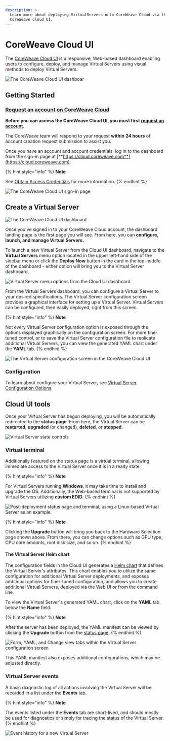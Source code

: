 ```yaml
---
description: >-
  Learn more about deploying VirtualServers onto CoreWeave Cloud via the
  CoreWeave Cloud UI.
---
```


# CoreWeave Cloud UI

The [CoreWeave Cloud UI](https://apps.coreweave.com/) is a responsive, Web-based dashboard enabling users to configure, deploy, and manage Virtual Servers using visual methods to deploy Virtual Servers.

![The CoreWeave Cloud UI dashboar](<../../docs/.gitbook/assets/image (75).png>)

## Getting Started

### [Request an account on CoreWeave Cloud](https://cloud.coreweave.com/request-account)

**Before you can access the CoreWeave Cloud UI, you must first** [**request an account**](https://cloud.coreweave.com/request-account)**.**

The CoreWeave team will respond to your request **within** **24 hours** of account creation request submission to assist you.

Once you have an account and account credentials, log in to the dashboard from the sign-in page at [**https://cloud.coreweave.com**](https://cloud.coreweave.com).

{% hint style="info" %}
**Note**

See [Obtain Access Credentials](../../docs/coreweave-kubernetes/getting-started.md#obtain-access-credentials) for more information.
{% endhint %}

![The CoreWeave Cloud UI sign-in page](<../../docs/.gitbook/assets/image (78).png>)

## Create a Virtual Server

![The CoreWeave Cloud UI dashboard](<../../docs/.gitbook/assets/image (79).png>)

Once you've signed in to your CoreWeave Cloud account, the dashboard landing page is the first page you will see. From here, you can **configure, launch, and manage Virtual Servers.**

To launch a new Virtual Server from the Cloud UI dashboard, navigate to the **Virtual Servers** menu option located in the upper left-hand side of the sidebar menu or click the **Deploy Now** button in the card in the top-middle of the dashboard - either option will bring you to the Virtual Server dashboard.

![Virtual Server menu options from the Cloud UI dashboard](<../../docs/.gitbook/assets/image (67).png>)

From the Virtual Servers dashboard, you can configure a Virtual Server to your desired specifications. The Virtual Server configuration screen provides a graphical interface for setting up a Virtual Server. Virtual Servers can be configured, then easily deployed, right from this screen.

{% hint style="info" %}
**Note**

Not every Virtual Server configuration option is exposed through the options displayed graphically on the configuration screen. For more fine-tuned control, or to save the Virtual Server configuration file to replicate additional Virtual Servers, you can view the generated YAML chart under the **YAML** tab.
{% endhint %}

![The Virtual Server configuration screen in the CoreWeave Cloud UI](<../../docs/.gitbook/assets/image (69).png>)

### Configuration

To learn about configure your Virtual Server, see [Virtual Server Configuration Options](../../docs/virtual-servers/virtual-server-configuration-options/).

## Cloud UI tools

Once your Virtual Server has begun deploying, you will be automatically redirected to the **status page**. From here, the Virtual Server can be **restarted**, **upgraded** (or changed), **deleted**, or **stopped**.

![Virtual Server state controls](<../../docs/.gitbook/assets/image (49) (1).png>)

### Virtual terminal

Additionally featured on the status page is a virtual terminal, allowing immediate access to the Virtual Server once it is in a ready state.

{% hint style="info" %}
**Note**

For Virtual Servers running **Windows**, it may take time to install and upgrade the OS. Additionally, the Web-based terminal is not supported by Virtual Servers utilizing **custom EDID.**
{% endhint %}

![Post-deployment status page and terminal, using a Linux-based Virtual Server as an example.](../../docs/.gitbook/assets/vs-statuswithterm.png)

{% hint style="info" %}
**Note**

Clicking the **Upgrade** button will bring you back to the Hardware Selection page shown above. From there, you can change options such as GPU type, CPU core amounts, root disk size, and so on.
{% endhint %}

#### The Virtual Server Helm chart

The configuration fields in the Cloud UI generates a [Helm chart](https://helm.sh/docs/topics/charts/) that defines the Virtual Server's attributes. This chart enables you to utilize the same configuration for additional Virtual Server deployments, and exposes additional options for finer-tuned configuration, and allows you to create additional Virtual Servers, deployed via the Web UI or from the command line.

To view the Virtual Server's generated YAML chart, click on the **YAML** tab below the **Name** field.

{% hint style="info" %}
**Note**

After the server has been deployed, the YAML manifest can be viewed by clicking the **Upgrade** button from the [status page](coreweave-apps.md#the-status-page).
{% endhint %}

![Form, YAML, and Change view tabs within the Virtual Server configuration screen](../../docs/.gitbook/assets/vs-yaml-config.png)

This YAML manifest also exposes additional configurations, which may be adjusted directly.

### Virtual Server events

A basic diagnostic log of all actions involving the Virtual Server will be recorded in a list under the **Events** tab.

{% hint style="info" %}
**Note**

The events listed under the **Events** tab are short-lived, and should mostly be used for diagnostics or simply for tracing the status of the Virtual Server.
{% endhint %}

![Event history for a new Virtual Server](<../../docs/.gitbook/assets/image (50).png>)
